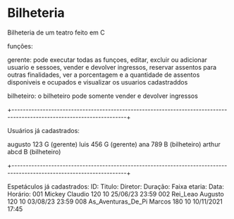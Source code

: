 # Bilheteria
Bilheteria de um teatro feito em C

funçôes:

gerente: pode executar todas as funçoes, editar, excluir ou adicionar usuario e sessoes, vender e devolver ingressos,
reservar assentos para outras finalidades, ver a porcentagem e a quantidade de assentos disponiveis e ocupados
e visualizar os usuarios cadastraddos


bilheteiro: o bilheteiro pode somente vender e devolver ingressos

+----------------------------------------------------------------------------------------------------------------------+

Usuários já cadastrados:

augusto 123 G (gerente)
luis 456 G (gerente)
ana 789 B (bilheteiro)
arthur abcd B (bilheteiro)

+----------------------------------------------------------------------------------------------------------------------+

Espetáculos já cadastrados:
ID:	  Titulo:			Diretor:     	Duração: 	Faixa etaria: 	Data:		Horário:
001	  Mickey			Claudio		120		10 		25/06/23 	23:59
002 	Rei_Leao		Augusto 	120		10 		03/08/23 	23:59
008 	As_Aventuras_De_Pi 	Marcos 		180 		10 		10/11/2021	17:45
